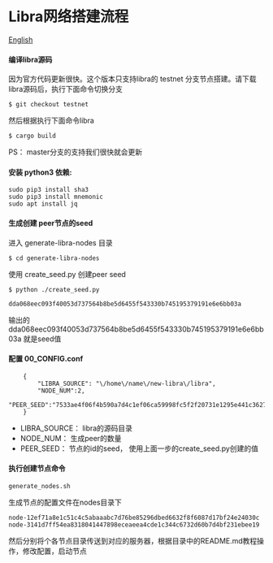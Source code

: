 

# Libra网络搭建流程

[English](README.md)

#### 编译libra源码

因为官方代码更新很快。这个版本只支持libra的 testnet 分支节点搭建。请下载libra源码后，执行下面命令切换分支

    $ git checkout testnet
    
然后根据执行下面命令libra

    $ cargo build

PS： master分支的支持我们很快就会更新


#### 安装 python3 依赖:

	sudo pip3 install sha3
	sudo pip3 install mnemonic
	sudo apt install jq


#### 生成创建 peer节点的seed

进入 generate-libra-nodes 目录

    $ cd generate-libra-nodes

使用 create_seed.py 创建peer seed

	$ python ./create_seed.py
	
	dda068eec093f40053d737564b8be5d6455f543330b745195379191e6e6bb03a

输出的dda068eec093f40053d737564b8be5d6455f543330b745195379191e6e6bb03a 就是seed值

#### 配置 00_CONFIG.conf

        {
            "LIBRA_SOURCE": "\/home\/name\/new-libra\/libra",
            "NODE_NUM":2,
            "PEER_SEED":"7533ae4f06f4b590a7d4c1ef06ca59998fc5f2f20731e1295e441c36277d4e32"
        }


- LIBRA_SOURCE： libra的源码目录
- NODE_NUM： 生成peer的数量
- PEER_SEED： 节点的id的seed， 使用上面一步的create_seed.py创建的值

#### 执行创建节点命令

	generate_nodes.sh

生成节点的配置文件在nodes目录下

    node-12ef71a8e1c51c4c5abaaabc7d76be85296dbed6632f8f6087d17bf24e24030c
    node-3141d7ff54ea8318041447898eceaeea4cde1c344c6732d60b7d4bf231ebee19

然后分别将个各节点目录传送到对应的服务器，根据目录中的README.md教程操作，修改配置，启动节点

